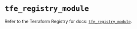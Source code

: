 # `tfe_registry_module`

Refer to the Terraform Registry for docs: [`tfe_registry_module`](https://registry.terraform.io/providers/hashicorp/tfe/0.62.0/docs/resources/registry_module).
